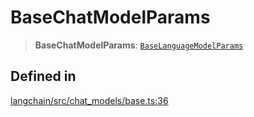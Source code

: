 BaseChatModelParams
===================

> **BaseChatModelParams**: [`BaseLanguageModelParams`](/docs/api/base_language/interfaces/BaseLanguageModelParams)

Defined in[​](#defined-in "Direct link to Defined in")
------------------------------------------------------

[langchain/src/chat\_models/base.ts:36](https://github.com/hwchase17/langchainjs/blob/46e1734/langchain/src/chat_models/base.ts#L36)